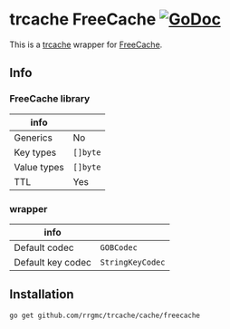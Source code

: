 # trcache FreeCache  [![GoDoc](https://godoc.org/github.com/rrgmc/trcache/cache/freecache?status.png)](https://godoc.org/github.com/rrgmc/trcache/cache/freecache)

This is a [trcache](https://github.com/rrgmc/trcache) wrapper for [FreeCache](https://github.com/coocood/freecache).

## Info

### FreeCache library

| info        |            |
|-------------|------------|
| Generics    | No         |
| Key types   | `[]byte`   |
| Value types | `[]byte`   |
| TTL         | Yes        |

### wrapper

| info              |                  |
|-------------------|------------------|
| Default codec     | `GOBCodec`       |
| Default key codec | `StringKeyCodec` |

## Installation

```shell
go get github.com/rrgmc/trcache/cache/freecache
```
